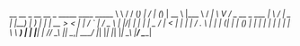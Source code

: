  __   __  _                   __  __   _     _____    ____     _____  \ \ / / (_)                 |  \/  | (_)   |  __ \  |___ \   / ____|    \ V /   _    __ _    ___   | \  / |  _    | |__) |   __) | | |  __     > <   | |  / _` |  / _ \  | |\/| | | |   |  _  /   |__ <  | | |_ |    / . \  | | | (_| | | (_) | | |  | | | |   | | \ \   ___) | | |__| |   /_/ \_\ |_|  \__,_|  \___/  |_|  |_| |_|   |_|  \_\ |____/   \_____|  

 
